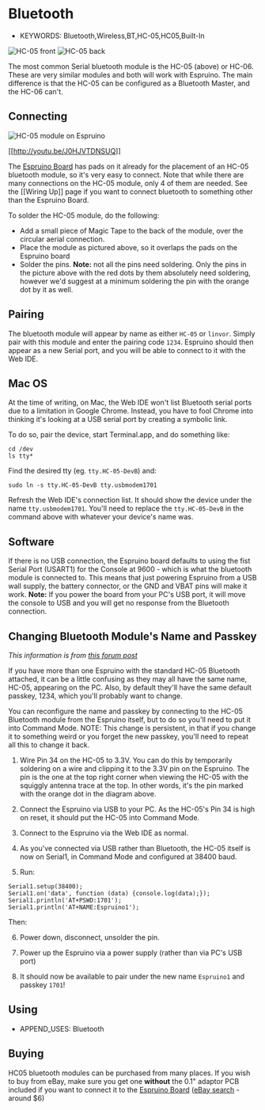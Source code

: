 <!--- Copyright (c) 2013 Gordon Williams, Pur3 Ltd. See the file LICENSE for copying permission. -->
Bluetooth
=========

* KEYWORDS: Bluetooth,Wireless,BT,HC-05,HC05,Built-In

![HC-05 front](Bluetooth/HC05_front.jpg)
![HC-05 back](Bluetooth/HC05_back.jpg)

The most common Serial bluetooth module is the HC-05 (above) or HC-06. These are very similar modules and both will work with Espruino. The main difference is that the HC-05 can be configured as a Bluetooth Master, and the HC-06 can't.

Connecting
--------

![HC-05 module on Espruino](Bluetooth/HC05_placed.jpg)

[[http://youtu.be/J0HJVTDNSUQ]]

The [Espruino Board](/EspruinoBoard) has pads on it already for the placement of an HC-05 bluetooth module, so it's very easy to connect. Note that while there are many connections on the HC-05 module, only 4 of them are needed. See the [[Wiring Up]] page if you want to connect bluetooth to something other than the Espruino Board.

To solder the HC-05 module, do the following:

* Add a small piece of Magic Tape to the back of the module, over the circular aerial connection.
* Place the module as pictured above, so it overlaps the pads on the Espruino board
* Solder the pins. **Note:** not all the pins need soldering. Only the pins in the picture above with the red dots by them absolutely need soldering, however we'd suggest at a minimum soldering the pin with the orange dot by it as well.

Pairing
------

The bluetooth module will appear by name as either ```HC-05``` or ```linvor```. Simply pair with this module and enter the pairing code ```1234```. Espruino should then appear as a new Serial port, and you will be able to connect to it with the Web IDE.

Mac OS
-----

At the time of writing, on Mac, the Web IDE won't list Bluetooth serial ports due to a limitation in Google Chrome. Instead, you have to fool Chrome into thinking it's looking at a USB serial port by creating a symbolic link.

To do so, pair the device, start Terminal.app, and do something like:

```
cd /dev
ls tty*
```

Find the desired tty (eg. `tty.HC-05-DevB`) and:

```
sudo ln -s tty.HC-05-DevB tty.usbmodem1701
```

Refresh the Web IDE's connection list. It should show the device under the name `tty.usbmodem1701`.  You'll need to replace the `tty.HC-05-DevB` in the command above with whatever your device's name was.

Software
-------

If there is no USB connection, the Espruino board defaults to using the fist Serial Port (USART1) for the Console at 9600 - which is what the bluetooth module is connected to. This means that just powering Espruino from a USB wall supply, the battery connector, or the GND and VBAT pins will make it work. **Note:** If you power the board from your PC's USB port, it will move the console to USB and you will get no response from the Bluetooth connection.

Changing Bluetooth Module's Name and Passkey
---------------------------------------

_This information is from [this forum post](http://forum.espruino.com/conversations/454/)_

If you have more than one Espruino with the standard HC-05 Bluetooth attached, it can be a little confusing as they may all have the same name, HC-05, appearing on the PC. Also, by default they'll have the same default passkey, 1234, which you'll probably want to change.

You can reconfigure the name and passkey by connecting to the HC-05 Bluetooth module from the Espruino itself, but to do so you'll need to put it into Command Mode.  NOTE: This change is persistent, in that if you change it to something weird or you forget the new passkey, you'll need to repeat all this to change it back.

1. Wire Pin 34 on the HC-05 to 3.3V.  You can do this by temporarily soldering on a wire and clipping it to the 3.3V pin on the Espruino.  The pin is the one at the top right corner when viewing the HC-05 with the squiggly antenna trace at the top.  In other words, it's the pin marked with the orange dot in the diagram above.

2. Connect the Espruino via USB to your PC.  As the HC-05's Pin 34 is high on reset, it should put the HC-05 into Command Mode.

3. Connect to the Espruino via the Web IDE as normal.

4. As you've connected via USB rather than Bluetooth, the HC-05 itself is now on Serial1, in Command Mode and configured at 38400 baud.

5. Run:

```
Serial1.setup(38400);
Serial1.on('data', function (data) {console.log(data);});
Serial1.println('AT+PSWD:1701');
Serial1.println('AT+NAME:Espruino1');
```

Then:

6. Power down, disconnect, unsolder the pin.

7. Power up the Espruino via a power supply (rather than via PC's USB port)

8. It should now be available to pair under the new name `Espruino1` and passkey `1701`!

Using 
-----

* APPEND_USES: Bluetooth

Buying
-----

HC05 bluetooth modules can be purchased from many places. If you wish to buy from eBay, make sure you get one **without** the 0.1" adaptor PCB included if you want to connect it to the [Espruino Board](/EspruinoBoard) ([eBay search](http://www.ebay.com/sch/i.html?_nkw=HC05+bluetooth) - around $6)
